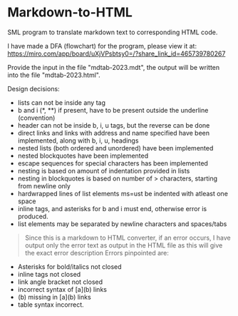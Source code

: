 # Markdown-to-HTML
SML program to translate markdown text to corresponding HTML code.

I have made a DFA (flowchart) for the program, please view it at:
<https://miro.com/app/board/uXjVPsbtsy0=/?share_link_id=465739780267>

Provide the input in the file "mdtab-2023.mdt", the output will be written into the file "mdtab-2023.html".

Design decisions:
- lists can not be inside any tag
- b and i (\*, \*\*) if present, have to be present outside the underline (convention)
- header can not be inside b, i, u tags, but the reverse can be done
- direct links and links with address and name specified have been implemented, along with b, i, u, headings
- nested lists (both ordered and unordered) have been implemented
- nested blockquotes have been implemented
- escape sequences for special characters has been implemented
- nesting is based on amount of indentation provided in lists
- nesting in blockquotes is based on number of > characters, starting from newline only
- hardwrapped lines of list elements ms=ust be indented with atleast one space
- inline tags, and asterisks for b and i must end, otherwise error is produced.
- list elements may be separated by newline characters and spaces/tabs

> Since this is a markdown to HTML converter, if an error occurs, I have output only the error text as output in the HTML file
> as this will give the exact error description
Errors pinpointed are:
- Asterisks for bold/italics not closed
- inline tags not closed
- link angle bracket not closed
- incorrect syntax of \[a\](b) links
- (b) missing in \[a\](b) links
- table syntax incorrect.
